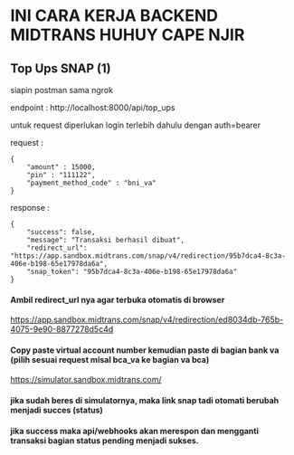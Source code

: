 # INI CARA KERJA BACKEND MIDTRANS HUHUY CAPE NJIR

## Top Ups SNAP (1)

siapin postman sama ngrok

endpoint : http://localhost:8000/api/top_ups

untuk request diperlukan login terlebih dahulu dengan auth=bearer <token>

request :

```
{
    "amount" : 15000,
    "pin" : "111122",
    "payment_method_code" : "bni_va"
}
```

response :

```
{
    "success": false,
    "message": "Transaksi berhasil dibuat",
    "redirect_url": "https://app.sandbox.midtrans.com/snap/v4/redirection/95b7dca4-8c3a-406e-b198-65e17978da6a",
    "snap_token": "95b7dca4-8c3a-406e-b198-65e17978da6a"
}
```

#### Ambil redirect_url nya agar terbuka otomatis di browser

https://app.sandbox.midtrans.com/snap/v4/redirection/ed8034db-765b-4075-9e90-8877278d5c4d

#### Copy paste virtual account number kemudian paste di bagian bank va (pilih sesuai request misal bca_va ke bagian va bca)

https://simulator.sandbox.midtrans.com/

#### jika sudah beres di simulatornya, maka link snap tadi otomati berubah menjadi succes (status)

#### jika success maka api/webhooks akan merespon dan mengganti transaksi bagian status pending menjadi sukses.
